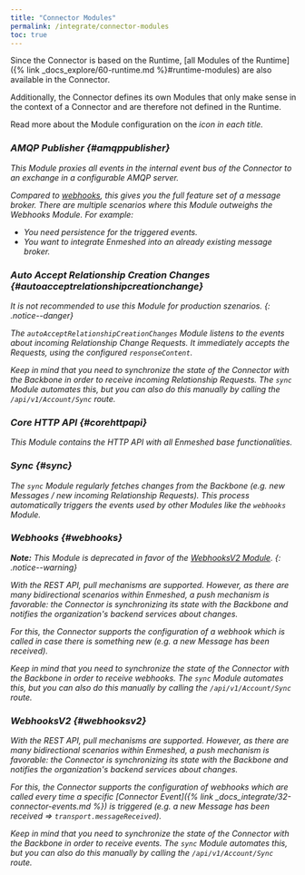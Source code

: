 ```yaml
---
title: "Connector Modules"
permalink: /integrate/connector-modules
toc: true
---
```


Since the Connector is based on the Runtime, [all Modules of the Runtime]({% link _docs_explore/60-runtime.md %}#runtime-modules) are also available in the Connector.

Additionally, the Connector defines its own Modules that only make sense in the context of a Connector and are therefore not defined in the Runtime.

Read more about the Module configuration on the <i class="fas fa-fw fa-cog"/> icon in each title.

### AMQP Publisher <a href="{% link _docs_integrate/11-connector-configuration.md %}#amqppublisher"><i class="fas fa-fw fa-cog"/></a> {#amqppublisher}

This Module proxies all events in the internal event bus of the Connector to an exchange in a configurable AMQP server.

Compared to [webhooks](#webhooksv2), this gives you the full feature set of a message broker. There are multiple scenarios where this Module outweighs the Webhooks Module. For example:

-   You need persistence for the triggered events.
-   You want to integrate Enmeshed into an already existing message broker.

### Auto Accept Relationship Creation Changes <a href="{% link _docs_integrate/11-connector-configuration.md %}#autoacceptrelationshipcreationchange"><i class="fas fa-fw fa-cog"/></a> {#autoacceptrelationshipcreationchange}

It is not recommended to use this Module for production szenarios.
{: .notice--danger}

The `autoAcceptRelationshipCreationChanges` Module listens to the events about incoming Relationship Change Requests. It immediately accepts the Requests, using the configured `responseContent`.

Keep in mind that you need to synchronize the state of the Connector with the Backbone in order to receive incoming Relationship Requests. The `sync` Module automates this, but you can also do this manually by calling the `/api/v1/Account/Sync` route.

### Core HTTP API <a href="{% link _docs_integrate/11-connector-configuration.md %}#corehttpapi"><i class="fas fa-fw fa-cog"/></a> {#corehttpapi}

This Module contains the HTTP API with all Enmeshed base functionalities.

### Sync <a href="{% link _docs_integrate/11-connector-configuration.md %}#sync"><i class="fas fa-fw fa-cog"/></a> {#sync}

The `sync` Module regularly fetches changes from the Backbone (e.g. new Messages / new incoming Relationship Requests). This process automatically triggers the events used by other Modules like the `webhooks` Module.

### Webhooks <a href="{% link _docs_integrate/11-connector-configuration.md %}#webhooks"><i class="fas fa-fw fa-cog"/></a> {#webhooks}

**Note:** This Module is deprecated in favor of the [WebhooksV2 Module](#webhooksv2).
{: .notice--warning}

With the REST API, pull mechanisms are supported. However, as there are many bidirectional scenarios within Enmeshed, a push mechanism is favorable: the Connector is synchronizing its state with the Backbone and notifies the organization's backend services about changes.

For this, the Connector supports the configuration of a webhook which is called in case there is something new (e.g. a new Message has been received).

Keep in mind that you need to synchronize the state of the Connector with the Backbone in order to receive webhooks. The `sync` Module automates this, but you can also do this manually by calling the `/api/v1/Account/Sync` route.

### WebhooksV2 <a href="{% link _docs_integrate/11-connector-configuration.md %}#webhooksv2"><i class="fas fa-fw fa-cog"/></a> {#webhooksv2}

With the REST API, pull mechanisms are supported. However, as there are many bidirectional scenarios within Enmeshed, a push mechanism is favorable: the Connector is synchronizing its state with the Backbone and notifies the organization's backend services about changes.

For this, the Connector supports the configuration of webhooks which are called every time a specific [Connector Event]({% link _docs_integrate/32-connector-events.md %}) is triggered (e.g. a new Message has been received => `transport.messageReceived`).

Keep in mind that you need to synchronize the state of the Connector with the Backbone in order to receive events. The `sync` Module automates this, but you can also do this manually by calling the `/api/v1/Account/Sync` route.
